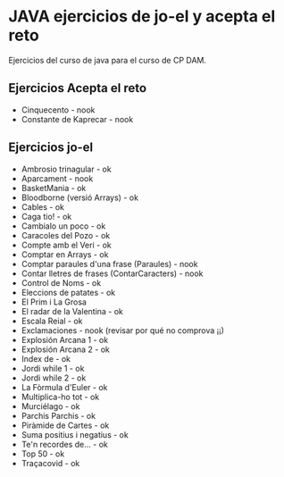 # JAVA  ejercicios de jo-el y acepta el reto

Ejercicios del curso de java para el curso de CP DAM.

## Ejercicios Acepta el reto

- Cinquecento - nook
- Constante de Kaprecar - nook

## Ejercicios jo-el

- Ambrosio trinagular - ok
- Aparcament - nook
- BasketMania - ok
- Bloodborne (versió Arrays) - ok
- Cables - ok
- Caga tio! - ok
- Cambialo un poco - ok
- Caracoles del Pozo - ok
- Compte amb el Veri - ok
- Comptar en Arrays - ok
- Comptar paraules d'una frase (Paraules) - nook
- Contar lletres de frases (ContarCaracters) - nook
- Control de Noms - ok
- Eleccions de patates - ok
- El Prim i La Grosa
- El radar de la Valentina - ok
- Escala Reial - ok
- Exclamaciones - nook (revisar por qué no comprova ¡¡)
- Explosión Arcana 1 - ok
- Explosión Arcana 2 - ok
- Index de - ok
- Jordi while 1 - ok
- Jordi while 2 - ok
- La Fòrmula d'Euler - ok
- Multiplica-ho tot - ok
- Murciélago - ok
- Parchis Parchis - ok
- Piràmide de Cartes - ok
- Suma positius i negatius - ok
- Te'n recordes de... - ok
- Top 50 - ok
- Traçacovid - ok
